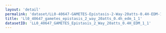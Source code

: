 ```yaml
---
layout: 'detail'
permalink: 'dataset/LL0-40647-GAMETES-Epistasis-2-Way-20atts-0.4H-EDM-1-1'
title: 'Ll0_40647_gametes_epistasis_2_way_20atts_0.4h_edm_1_1'
datasetID: 'LL0_40647_GAMETES_Epistasis_2_Way_20atts_0.4H_EDM_1_1'
---
```

